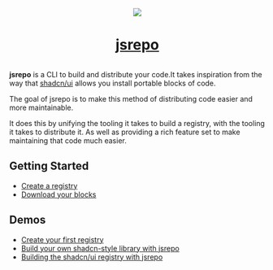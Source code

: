 <p align="center">
  <a href="https://jsrepo.dev">
    <picture>
      <img src="https://github.com/user-attachments/assets/fb4b84c3-8f81-4e1d-a049-ed909c3dae68">
    </picture>
    <h1 align="center">jsrepo</h1>
  </a>
</p>

<p align="center">
  <a aria-label="jsrepo logo" href="https://jsrepo.dev">
    <img alt="" src="https://jsrepo.dev/badges/jsrepo.svg">
  </a> 
</p>

**jsrepo** is a CLI to build and distribute your code.It takes inspiration from the way that [shadcn/ui](https://ui.shadcn.com/) allows you install portable blocks of code.

The goal of jsrepo is to make this method of distributing code easier and more maintainable.

It does this by unifying the tooling it takes to build a registry, with the tooling it takes to distribute it. As well as providing a rich feature set to make maintaining that code much easier.

## Getting Started

- [Create a registry](https://jsrepo.dev/docs/registry)
- [Download your blocks](https://jsrepo.dev/docs/setup)

## Demos

- [Create your first registry](https://youtu.be/IyJQI3z8PWg)
- [Build your own shadcn-style library with jsrepo](https://youtu.be/zWfBt1vKb84)
- [Building the shadcn/ui registry with jsrepo](https://youtu.be/tj7BUE9V7fw)

